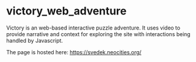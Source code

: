 # victory_web_adventure

Victory is an web-based interactive puzzle adventure. It uses video to provide narrative and context for exploring the site with interactions being handled by Javascript.

The page is hosted here: <a href="https://svedek.neocities.org/" target="_blank">https://svedek.neocities.org/</a>
